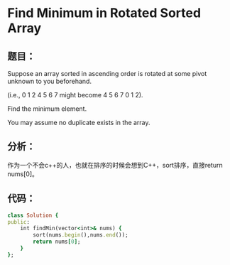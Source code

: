 # Find Minimum in Rotated Sorted Array
## 题目：
Suppose an array sorted in ascending order is rotated at some pivot unknown to you beforehand.

(i.e., 0 1 2 4 5 6 7 might become 4 5 6 7 0 1 2).

Find the minimum element.

You may assume no duplicate exists in the array.

## 分析：
作为一个不会c++的人，也就在排序的时候会想到C++，sort排序，直接return nums[0]。

## 代码：
```ruby
class Solution {
public:
    int findMin(vector<int>& nums) {
        sort(nums.begin(),nums.end());
        return nums[0];
    }
};
```
